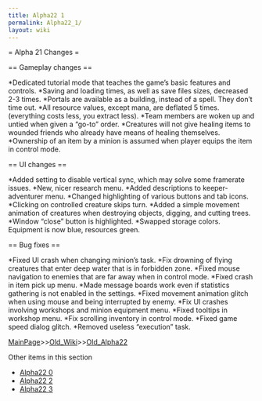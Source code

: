 ```yaml
---
title: Alpha22 1
permalink: Alpha22_1/
layout: wiki
---
```

= Alpha 21 Changes =

== Gameplay changes ==

*Dedicated tutorial mode that teaches the game’s basic features and controls.
*Saving and loading times, as well as save files sizes, decreased 2-3 times.
*Portals are available as a building, instead of a spell. They don’t time out.
*All resource values, except mana, are deflated 5 times. (everything costs less, you extract less).
*Team members are woken up and untied when given a “go-to” order.
*Creatures will not give healing items to wounded friends who already have means of healing themselves.
*Ownership of an item by a minion is assumed when player equips the item in control mode.

== UI changes ==

*Added setting to disable vertical sync, which may solve some framerate issues.
*New, nicer research menu.
*Added descriptions to keeper-adventurer menu.
*Changed highlighting of various buttons and tab icons.
*Clicking on controlled creature skips turn.
*Added a simple movement animation of creatures when destroying objects, digging, and cutting trees.
*Window “close” button is highlighted.
*Swapped storage colors. Equipment is now blue, resources green.

== Bug fixes ==

*Fixed UI crash when changing minion’s task.
*Fix drowning of flying creatures that enter deep water that is in forbidden zone.
*Fixed mouse navigation to enemies that are far away when in control mode.
*Fixed crash in item pick up menu.
*Made message boards work even if statistics gathering is not enabled in the settings.
*Fixed movement animation glitch when using mouse and being interrupted by enemy.
*Fix UI crashes involving workshops and minion equipment menu.
*Fixed tooltips in workshop menu.
*Fix scrolling inventory in control mode.
*Fixed game speed dialog glitch.
*Removed useless “execution” task.

[MainPage](/keeperrl_wiki/ "wikilink")>>[Old_Wiki](/keeperrl_wiki/Old_Wiki "wikilink")>>[Old_Alpha22](/keeperrl_wiki/Old_Alpha22 "wikilink")

Other items in this section
-    [Alpha22 0](/keeperrl_wiki/Alpha22_0 "wikilink")
-    [Alpha22 2](/keeperrl_wiki/Alpha22_2 "wikilink")
-    [Alpha22 3](/keeperrl_wiki/Alpha22_3 "wikilink")

